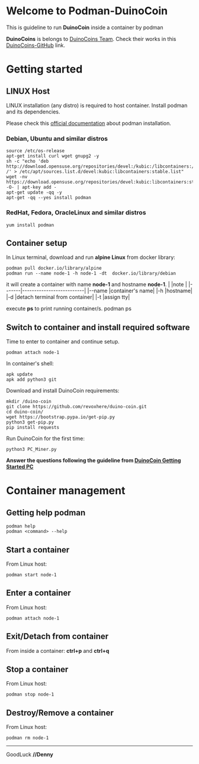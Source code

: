 # Welcome to Podman-DuinoCoin 
This is guideline to run **DuinoCoin** inside a container by podman

**DuinoCoins** is belongs to [DuinoCoins Team](https://duinocoin.com/team).
Check their works in this [DuinoCoins-GitHub](https://github.com/revoxhere/duino-coin) link.


# Getting started
## LINUX Host
LINUX installation (any distro) is required to host container.
Install podman and its dependencies.

Please check this [official documentation](https://podman.io/getting-started/installation) about podman installation.

### Debian, Ubuntu and similar distros

    source /etc/os-release
    apt-get install curl wget gnupg2 -y
    sh -c "echo 'deb http://download.opensuse.org/repositories/devel:/kubic:/libcontainers:/stable/xUbuntu_${VERSION_ID}/ /' > /etc/apt/sources.list.d/devel:kubic:libcontainers:stable.list"
    wget -nv https://download.opensuse.org/repositories/devel:kubic:libcontainers:stable/xUbuntu_${VERSION_ID}/Release.key -O- | apt-key add -
    apt-get update -qq -y
    apt-get -qq --yes install podman
    

### RedHat, Fedora, OracleLinux and similar distros

    yum install podman

## Container setup
In Linux terminal, download and run **alpine Linux** from docker library:
	
	podman pull docker.io/library/alpine
	podman run --name node-1 -h node-1 -dt  docker.io/library/debian 

it will create a container with name **node-1** and hostname **node-1**.
|       |note                      |
|-------|--------------------------|
|--name |container's name|
|-h |hostname|
|-d |detach terminal from container|
|-t |assign tty|

execute **ps** to print running container/s.
    podman ps

## Switch to container and install required software
Time to enter to container and continue setup.

    podman attach node-1

In container's shell:

    apk update
    apk add python3 git

Download and install DuinoCoin requirements:

    mkdir /duino-coin
    git clone https://github.com/revoxhere/duino-coin.git
    cd duino-coin/
    wget https://bootstrap.pypa.io/get-pip.py
    python3 get-pip.py 
    pip install requests

Run DuinoCoin for the first time:

    python3 PC_Miner.py 

**Answer the questions following the guideline from [DuinoCoin Getting Started PC](https://duinocoin.com/getting-started#computer)**

# Container management
## Getting help podman
    podman help
    podman <command> --help

## Start a container
From Linux host:

    podman start node-1

## Enter a container
From Linux host:

    podman attach node-1

## Exit/Detach from container
From inside a container:
    **ctrl+p** and **ctrl+q**

## Stop a container
From Linux host:

    podman stop node-1

## Destroy/Remove a container
From Linux host:

    podman rm node-1


___
GoodLuck
**//Denny**

